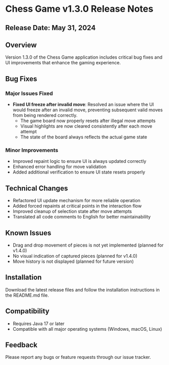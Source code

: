 # Chess Game v1.3.0 Release Notes

## Release Date: May 31, 2024

## Overview
Version 1.3.0 of the Chess Game application includes critical bug fixes and UI improvements that enhance the gaming experience.

## Bug Fixes

### Major Issues Fixed
- **Fixed UI freeze after invalid move**: Resolved an issue where the UI would freeze after an invalid move, preventing subsequent valid moves from being rendered correctly.
  - The game board now properly resets after illegal move attempts
  - Visual highlights are now cleared consistently after each move attempt
  - The state of the board always reflects the actual game state

### Minor Improvements
- Improved repaint logic to ensure UI is always updated correctly
- Enhanced error handling for move validation
- Added additional verification to ensure UI state resets properly

## Technical Changes
- Refactored UI update mechanism for more reliable operation
- Added forced repaints at critical points in the interaction flow
- Improved cleanup of selection state after move attempts
- Translated all code comments to English for better maintainability

## Known Issues
- Drag and drop movement of pieces is not yet implemented (planned for v1.4.0)
- No visual indication of captured pieces (planned for v1.4.0)
- Move history is not displayed (planned for future version)

## Installation
Download the latest release files and follow the installation instructions in the README.md file.

## Compatibility
- Requires Java 17 or later
- Compatible with all major operating systems (Windows, macOS, Linux)

## Feedback
Please report any bugs or feature requests through our issue tracker. 